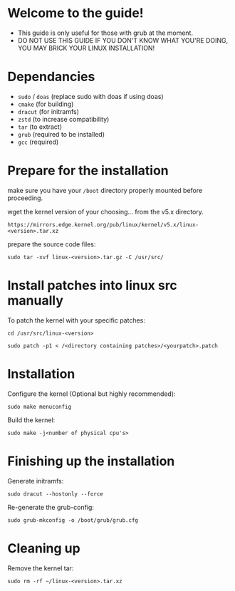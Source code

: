 # Welcome to the guide!

- This guide is only useful for those with grub at the moment.
- DO NOT USE THIS GUIDE IF YOU DON'T KNOW WHAT YOU'RE DOING, YOU MAY BRICK YOUR LINUX INSTALLATION!

# Dependancies

- ```sudo``` / ```doas``` (replace sudo with doas if using doas)
- ```cmake``` (for building)
- ```dracut``` (for initramfs)
- ```zstd``` (to increase compatibility)
- ```tar``` (to extract)
- ```grub``` (required to be installed)
- ```gcc``` (required)

# Prepare for the installation

make sure you have your ```/boot``` directory properly mounted before proceeding.

wget the kernel version of your choosing... from the v5.x directory.

```https://mirrors.edge.kernel.org/pub/linux/kernel/v5.x/linux-<version>.tar.xz```

prepare the source code files:

```
sudo tar -xvf linux-<version>.tar.gz -C /usr/src/
```

# Install patches into linux src manually

To patch the kernel with your specific patches:

```
cd /usr/src/linux-<version>
```

```
sudo patch -p1 < /<directory containing patches>/<yourpatch>.patch
```

# Installation

Configure the kernel (Optional but highly recommended):
```
sudo make menuconfig
```

Build the kernel:
```
sudo make -j<number of physical cpu's>
```

# Finishing up the installation

Generate initramfs:
```
sudo dracut --hostonly --force
```

Re-generate the grub-config:
```
sudo grub-mkconfig -o /boot/grub/grub.cfg
```

# Cleaning up

Remove the kernel tar:
```
sudo rm -rf ~/linux-<version>.tar.xz
```

